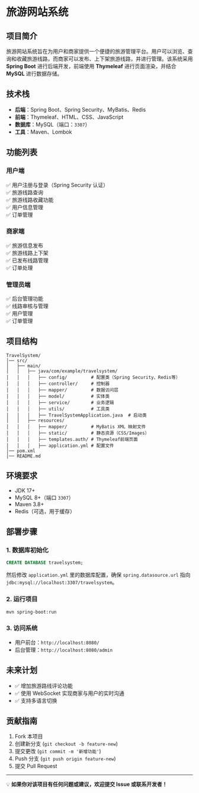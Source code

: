 # 旅游网站系统

## 项目简介
旅游网站系统旨在为用户和商家提供一个便捷的旅游管理平台。用户可以浏览、查询和收藏旅游线路，而商家可以发布、上下架旅游线路，并进行管理。该系统采用 **Spring Boot** 进行后端开发，前端使用 **Thymeleaf** 进行页面渲染，并结合 **MySQL** 进行数据存储。

## 技术栈
- **后端**：Spring Boot、Spring Security、MyBatis、Redis
- **前端**：Thymeleaf、HTML、CSS、JavaScript
- **数据库**：MySQL（端口：`3307`）
- **工具**：Maven、Lombok

## 功能列表
### 用户端
✅ 用户注册与登录（Spring Security 认证）  
✅ 旅游线路查询  
✅ 旅游线路收藏功能  
✅ 用户信息管理  
✅ 订单管理  

### 商家端
✅ 旅游信息发布  
✅ 旅游线路上下架  
✅ 已发布线路管理  
✅ 订单处理  

### 管理员端
✅ 后台管理功能  
✅ 线路审核与管理  
✅ 用户管理  
✅ 订单管理  

## 项目结构
```
TravelSystem/
│── src/
│   ├── main/
│   │   ├── java/com/example/travelsystem/
│   │   │   ├── config/         # 配置类（Spring Security、Redis等）
│   │   │   ├── controller/     # 控制器
│   │   │   ├── mapper/         # 数据访问层
│   │   │   ├── model/          # 实体类
│   │   │   ├── service/        # 业务逻辑
│   │   │   ├── utils/          # 工具类
│   │   │   ├── TravelSystemApplication.java  # 启动类
│   │   ├── resources/
│   │   │   ├── mapper/         # MyBatis XML 映射文件
│   │   │   ├── static/         # 静态资源（CSS/Images）
│   │   │   ├── templates.auth/ # Thymeleaf前端页面
│   │   │   ├── application.yml # 配置文件
│── pom.xml
│── README.md
```

## 环境要求
- JDK 17+
- MySQL 8+（端口 `3307`）
- Maven 3.8+
- Redis（可选，用于缓存）

## 部署步骤
### 1. 数据库初始化
```sql
CREATE DATABASE travelsystem;
```
然后修改 `application.yml` 里的数据库配置，确保 `spring.datasource.url` 指向 `jdbc:mysql://localhost:3307/travelsystem`。

### 2. 运行项目
```sh
mvn spring-boot:run
```

### 3. 访问系统
- 用户前台：`http://localhost:8080/`
- 后台管理：`http://localhost:8080/admin`

## 未来计划
- ✅ 增加旅游路线评论功能
- ✅ 使用 WebSocket 实现商家与用户的实时沟通
- ✅ 支持多语言切换

## 贡献指南
1. Fork 本项目
2. 创建新分支 (`git checkout -b feature-new`)
3. 提交更改 (`git commit -m '新增功能'`)
4. Push 分支 (`git push origin feature-new`)
5. 提交 Pull Request

---
💡 **如果你对该项目有任何问题或建议，欢迎提交 Issue 或联系开发者！**
